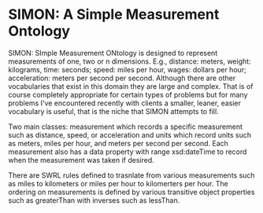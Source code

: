 # SIMON: A Simple Measurement Ontology
SIMON: SImple Measurement ONtology is designed to represent measurements of one, two or n dimensions. E.g., distance: meters, weight: kilograms, time: seconds; speed: miles per hour, wages: dollars per hour; acceleration: meters per second per second. Although there are other vocabularies that exist in this domain they are large and complex. That is of course completely appropriate for certain types of problems but for many problems I've encountered recently with clients a smaller, leaner, easier vocabulary is useful, that is the niche that SIMON attempts to fill. 

Two main classes: measurement which records a specific measurement such as distance, speed, or acceleration and units which record units such as meters, miles per hour, and meters per second per second. Each measurement also has a data property with range xsd:dateTime to record when the measurement was taken if desired. 

There are SWRL rules defined to trasnlate from various measurements such as miles to kilometers or miles per hour to kilomerters per hour. The ordering on measurements is defined by various transitive object properties such as greaterThan with inverses such as lessThan.
